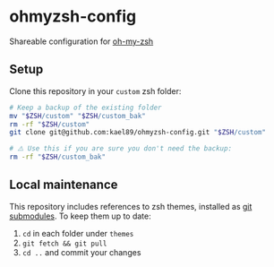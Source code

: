# ohmyzsh-config

Shareable configuration for [oh-my-zsh](https://github.com/ohmyzsh/ohmyzsh)

## Setup

Clone this repository in your `custom` zsh folder:

```bash
# Keep a backup of the existing folder
mv "$ZSH/custom" "$ZSH/custom_bak"
rm -rf "$ZSH/custom"
git clone git@github.com:kael89/ohmyzsh-config.git "$ZSH/custom"

# ⚠️ Use this if you are sure you don't need the backup:
rm -rf "$ZSH/custom_bak"
```

## Local maintenance

This repository includes references to zsh themes, installed as [git submodules](https://git-scm.com/book/en/v2/Git-Tools-Submodules). To keep them up to date:

1. `cd` in each folder under `themes`
2. `git fetch && git pull`
3. `cd ..` and commit your changes
